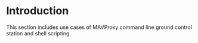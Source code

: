 # Introduction
This section includes use cases of MAVProxy command line ground control station and shell scripting.
